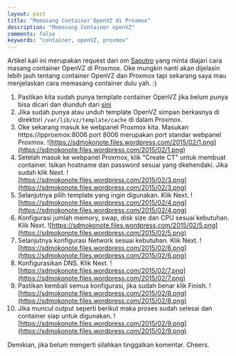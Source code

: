 ```yaml
---
layout: post
title: "Memasang Container OpenVZ di Proxmox"
description: "Memasang Container openVZ"
comments: false
keywords: "container, openVZ, proxmox"
---
```


Artikel kali ini merupakan request dari om [Saputro](https://www.facebook.com/saputroaryulianto) yang minta diajari cara masang container OpenVZ di Proxmox. Oke mungkin nanti akan dijelasin lebih jauh tentang container OpenVZ dan Proxmox tapi sekarang saya mau menjelaskan cara memasang container dulu yah. :)

1. Pastikan kita sudah punya template container OpenVZ jika belum punya bisa dicari dan diunduh dari [sini](http://openvz.org/Download/template/precreated)
2. Jika sudah punya atau unduh template OpenVZ simpan berkasnya di direktori `/var/lib/vz/template/cache` di dalam Proxmox.
3. Oke sekarang masuk ke webpanel Proxmox kita. Masukan https://ipproxmox:8006 port 8006 merupakan port standar webpanel Proxmox.
![https://sdmokonote.files.wordpress.com/2015/02/1.png](https://sdmokonote.files.wordpress.com/2015/02/1.png)
4. Setelah masuk ke webpanel Proxmox, klik "Create CT" untuk membuat container. Isikan hostname dan password sesuai yang dkehendaki. Jika sudah klik Next.
![https://sdmokonote.files.wordpress.com/2015/02/3.png](https://sdmokonote.files.wordpress.com/2015/02/3.png)
5. Selanjutnya pilih template yang ingin digunakan. Klik Next.
![https://sdmokonote.files.wordpress.com/2015/02/4.png](https://sdmokonote.files.wordpress.com/2015/02/4.png)
6. Konfigurasi jumlah memory, swap, disk size dan CPU sesuai kebutuhan. Klik Next.
![https://sdmokonote.files.wordpress.com/2015/02/5.png](https://sdmokonote.files.wordpress.com/2015/02/5.png)
7. Selanjutnya konfigurasi Network sesuai kebutuhan. Klik Next.
![https://sdmokonote.files.wordpress.com/2015/02/6.png](https://sdmokonote.files.wordpress.com/2015/02/6.png)
8. Konfigurasikan DNS. Klik Next.
![https://sdmokonote.files.wordpress.com/2015/02/7.png](https://sdmokonote.files.wordpress.com/2015/02/7.png)
9. Pastikan kembali semua konfigurasi, jika sudah benar klik Finish.
![https://sdmokonote.files.wordpress.com/2015/02/8.png](https://sdmokonote.files.wordpress.com/2015/02/8.png)
10. Jika muncul output seperti berikut maka proses sudah selesai dan container siap untuk digunakan.
![https://sdmokonote.files.wordpress.com/2015/02/9.png](https://sdmokonote.files.wordpress.com/2015/02/9.png)

Demikian, jika belum mengerti silahkan tinggalkan komentar. Cheers.